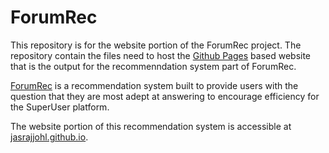 # ForumRec

This repository is for the website portion of the ForumRec project. The repository contain the files need to host the [Github Pages](pages.github.com) based website that is the output for the recommenndation system part of ForumRec.

[ForumRec](github.com/okminz/ForumRec) is a recommendation system built to provide users with the question that they are most adept at answering to encourage efficiency for the SuperUser platform.

The website portion of this recommendation system is accessible at [jasrajjohl.github.io](jasrajjohl.github.io).
